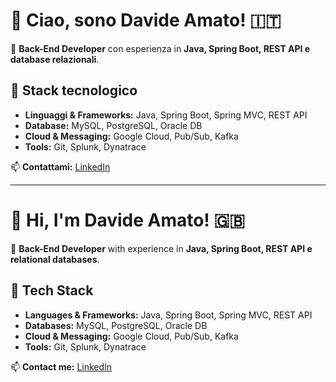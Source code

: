 # 👋 Ciao, sono Davide Amato! 🇮🇹

🚀 **Back-End Developer** con esperienza in **Java, Spring Boot, REST API e database relazionali**. 

## 🔹 Stack tecnologico
- **Linguaggi & Frameworks:** Java, Spring Boot, Spring MVC, REST API  
- **Database:** MySQL, PostgreSQL, Oracle DB  
- **Cloud & Messaging:** Google Cloud, Pub/Sub, Kafka  
- **Tools:** Git, Splunk, Dynatrace  

📫 **Contattami:** [LinkedIn](https://www.linkedin.com/in/davide-amato99)  

---

# 👋 Hi, I'm Davide Amato! 🇬🇧  

🚀 **Back-End Developer** with experience in **Java, Spring Boot, REST API e relational databases**. 

## 🔹 Tech Stack  
- **Languages & Frameworks:** Java, Spring Boot, Spring MVC, REST API  
- **Databases:** MySQL, PostgreSQL, Oracle DB  
- **Cloud & Messaging:** Google Cloud, Pub/Sub, Kafka  
- **Tools:** Git, Splunk, Dynatrace

📫 **Contact me:** [LinkedIn](https://www.linkedin.com/in/davide-amato99)  
